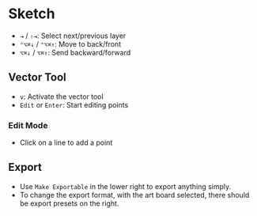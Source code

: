 # Sketch

- `⇥` / `⇧⇥`: Select next/previous layer
- `⌃⌥⌘↓` / `⌃⌥⌘↑`: Move to back/front
- `⌥⌘↓` / `⌥⌘↑`: Send backward/forward

## Vector Tool

- `v`: Activate the vector tool
- `Edit` or `Enter`: Start editing points

### Edit Mode

- Click on a line to add a point

## Export

- Use `Make Exportable` in the lower right to export anything simply.
- To change the export format, with the art board selected, there should be export presets on the right.
